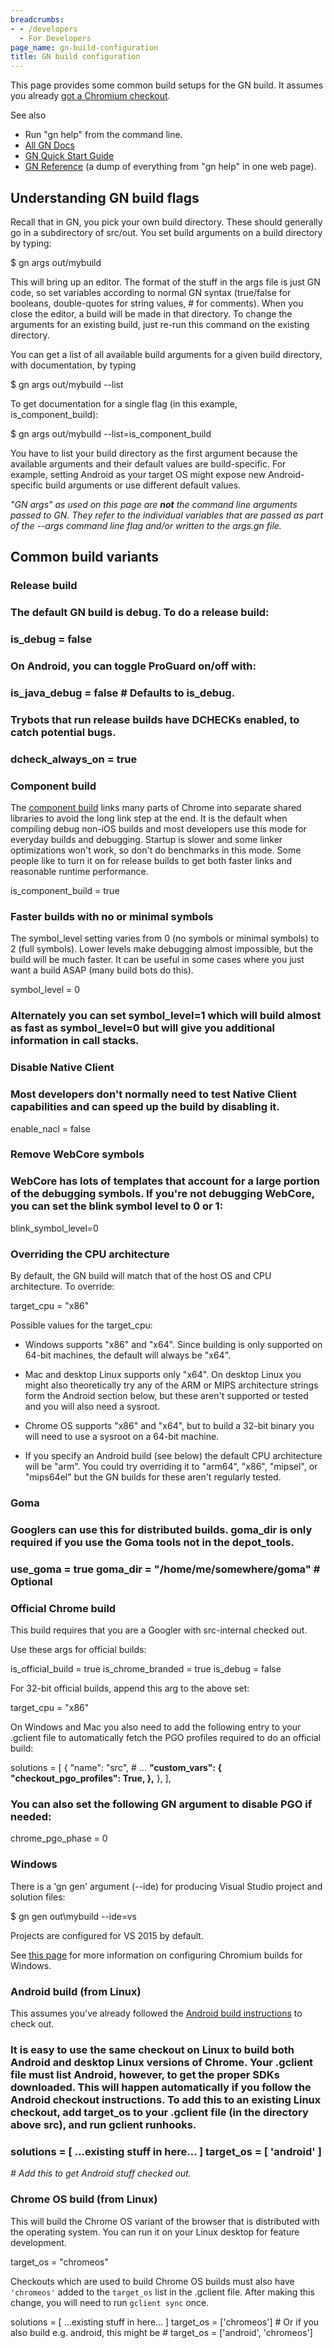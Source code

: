 ```yaml
---
breadcrumbs:
- - /developers
  - For Developers
page_name: gn-build-configuration
title: GN build configuration
---
```


This page provides some common build setups for the GN build. It assumes you
already [got a Chromium checkout](/developers/how-tos/get-the-code).

See also

*   Run "gn help" from the command line.
*   [All GN Docs](https://gn.googlesource.com/gn/+/master/docs/)
*   [GN Quick Start
            Guide](https://gn.googlesource.com/gn/+/master/docs/quick_start.md)
*   [GN
            Reference](https://gn.googlesource.com/gn/+/master/docs/reference.md)
            (a dump of everything from "gn help" in one web page).

## Understanding GN build flags

Recall that in GN, you pick your own build directory. These should generally go
in a subdirectory of src/out. You set build arguments on a build directory by
typing:

$ gn args out/mybuild

This will bring up an editor. The format of the stuff in the args file is just
GN code, so set variables according to normal GN syntax (true/false for
booleans, double-quotes for string values, # for comments). When you close the
editor, a build will be made in that directory. To change the arguments for an
existing build, just re-run this command on the existing directory.

You can get a list of all available build arguments for a given build directory,
with documentation, by typing

$ gn args out/mybuild --list

To get documentation for a single flag (in this example, is_component_build):

$ gn args out/mybuild --list=is_component_build

You have to list your build directory as the first argument because the
available arguments and their default values are build-specific. For example,
setting Android as your target OS might expose new Android-specific build
arguments or use different default values.

*"GN args" as used on this page are **not** the command line arguments passed to
GN. They refer to the individual variables that are passed as part of the --args
command line flag and/or written to the args.gn file.*

## Common build variants

### Release build

### The default GN build is debug. To do a release build:

### is_debug = false

### On Android, you can toggle ProGuard on/off with:

### is_java_debug = false # Defaults to is_debug.

### Trybots that run release builds have DCHECKs enabled, to catch potential bugs.

### dcheck_always_on = true

### Component build

The [component
build](https://chromium.googlesource.com/chromium/src/+/master/docs/component_build.md)
links many parts of Chrome into separate shared libraries to avoid the long link
step at the end. It is the default when compiling debug non-iOS builds and most
developers use this mode for everyday builds and debugging. Startup is slower
and some linker optimizations won't work, so don't do benchmarks in this mode.
Some people like to turn it on for release builds to get both faster links and
reasonable runtime performance.

is_component_build = true

### Faster builds with no or minimal symbols

The symbol_level setting varies from 0 (no symbols or minimal symbols) to 2
(full symbols). Lower levels make debugging almost impossible, but the build
will be much faster. It can be useful in some cases where you just want a build
ASAP (many build bots do this).

symbol_level = 0

### Alternately you can set symbol_level=1 which will build almost as fast as symbol_level=0 but will give you additional information in call stacks.

### Disable Native Client

### Most developers don't normally need to test Native Client capabilities and can speed up the build by disabling it.

enable_nacl = false

### Remove WebCore symbols

### WebCore has lots of templates that account for a large portion of the debugging symbols. If you're not debugging WebCore, you can set the blink symbol level to 0 or 1:

blink_symbol_level=0

### Overriding the CPU architecture

By default, the GN build will match that of the host OS and CPU architecture. To
override:

target_cpu = "x86"

Possible values for the target_cpu:

*   Windows supports "x86" and "x64". Since building is only supported
            on 64-bit machines, the default will always be "x64".

*   Mac and desktop Linux supports only "x64". On desktop Linux you
            might also theoretically try any of the ARM or MIPS architecture
            strings form the Android section below, but these aren't supported
            or tested and you will also need a sysroot.

*   Chrome OS supports "x86" and "x64", but to build a 32-bit binary you
            will need to use a sysroot on a 64-bit machine.

*   If you specify an Android build (see below) the default CPU
            architecture will be "arm". You could try overriding it to "arm64",
            "x86", "mipsel", or "mips64el" but the GN builds for these aren't
            regularly tested.

### Goma

### Googlers can use this for distributed builds. goma_dir is only required if you use the Goma tools not in the depot_tools.

### use_goma = true goma_dir = "/home/me/somewhere/goma" # Optional

### Official Chrome build

This build requires that you are a Googler with src-internal checked out.

Use these args for official builds:

is_official_build = true is_chrome_branded = true is_debug = false

For 32-bit official builds, append this arg to the above set:

target_cpu = "x86"

On Windows and Mac you also need to add the following entry to your .gclient
file to automatically fetch the PGO profiles required to do an official build:

solutions = \[ { "name": "src", # ... **"custom_vars": {
"checkout_pgo_profiles": True, },** }, \],

### You can also set the following GN argument to disable PGO if needed:

chrome_pgo_phase = 0

### Windows

There is a 'gn gen' argument (--ide) for producing Visual Studio project and
solution files:

$ gn gen out\\mybuild --ide=vs

Projects are configured for VS 2015 by default.

See [this
page](https://chromium.googlesource.com/chromium/src/+/master/docs/windows_build_instructions.md)
for more information on configuring Chromium builds for Windows.

### Android build (from Linux)

This assumes you've already followed the [Android build
instructions](/developers/how-tos/android-build-instructions) to check out.

### It is easy to use the same checkout on Linux to build both Android and desktop Linux versions of Chrome. Your .gclient file must list Android, however, to get the proper SDKs downloaded. This will happen automatically if you follow the Android checkout instructions. To add this to an existing Linux checkout, add target_os to your .gclient file (in the directory above src), and run gclient runhooks.

### solutions = \[ ...existing stuff in here... \] target_os = \[ 'android' \]
*# Add this to get Android stuff checked out.*

### Chrome OS build (from Linux)

This will build the Chrome OS variant of the browser that is distributed with
the operating system. You can run it on your Linux desktop for feature
development.

target_os = "chromeos"

Checkouts which are used to build Chrome OS builds must also have `'chromeos'`
added to the `target_os` list in the .gclient file. After making this change,
you will need to run `gclient sync` once.

solutions = \[ ...existing stuff in here... \] target_os = \['chromeos'\] # Or
if you also build e.g. android, this might be # target_os = \['android',
'chromeos'\]